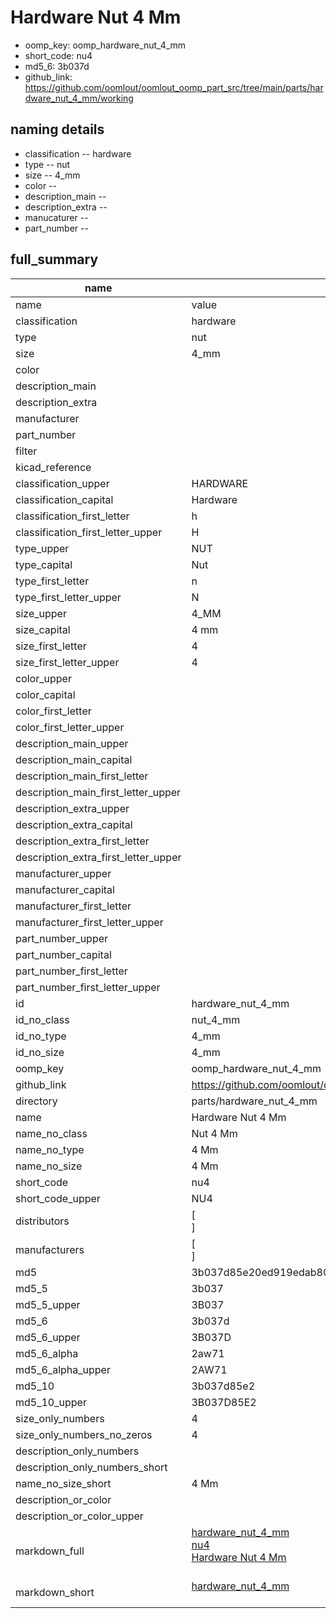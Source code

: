 # Hardware Nut 4 Mm

  
* oomp_key: oomp_hardware_nut_4_mm 
* short_code: nu4
* md5_6: 3b037d  
* github_link: https://github.com/oomlout/oomlout_oomp_part_src/tree/main/parts/hardware_nut_4_mm/working  
## naming details
* classification -- hardware
* type -- nut
* size -- 4_mm
* color -- 
* description_main -- 
* description_extra -- 
* manucaturer -- 
* part_number -- 





## full_summary
| name | value | 
| --- | --- | 
| name | value | 
| classification | hardware | 
| type | nut | 
| size | 4_mm | 
| color |  | 
| description_main |  | 
| description_extra |  | 
| manufacturer |  | 
| part_number |  | 
| filter |  | 
| kicad_reference |  | 
| classification_upper | HARDWARE | 
| classification_capital | Hardware | 
| classification_first_letter | h | 
| classification_first_letter_upper | H | 
| type_upper | NUT | 
| type_capital | Nut | 
| type_first_letter | n | 
| type_first_letter_upper | N | 
| size_upper | 4_MM | 
| size_capital | 4 mm | 
| size_first_letter | 4 | 
| size_first_letter_upper | 4 | 
| color_upper |  | 
| color_capital |  | 
| color_first_letter |  | 
| color_first_letter_upper |  | 
| description_main_upper |  | 
| description_main_capital |  | 
| description_main_first_letter |  | 
| description_main_first_letter_upper |  | 
| description_extra_upper |  | 
| description_extra_capital |  | 
| description_extra_first_letter |  | 
| description_extra_first_letter_upper |  | 
| manufacturer_upper |  | 
| manufacturer_capital |  | 
| manufacturer_first_letter |  | 
| manufacturer_first_letter_upper |  | 
| part_number_upper |  | 
| part_number_capital |  | 
| part_number_first_letter |  | 
| part_number_first_letter_upper |  | 
| id | hardware_nut_4_mm | 
| id_no_class | nut_4_mm | 
| id_no_type | 4_mm | 
| id_no_size | 4_mm | 
| oomp_key | oomp_hardware_nut_4_mm | 
| github_link | https://github.com/oomlout/oomlout_oomp_part_src/tree/main/parts/hardware_nut_4_mm/working | 
| directory | parts/hardware_nut_4_mm | 
| name | Hardware Nut 4 Mm | 
| name_no_class | Nut 4 Mm | 
| name_no_type | 4 Mm | 
| name_no_size | 4 Mm | 
| short_code | nu4 | 
| short_code_upper | NU4 | 
| distributors | [<br>] | 
| manufacturers | [<br>] | 
| md5 | 3b037d85e20ed919edab80577bc99291 | 
| md5_5 | 3b037 | 
| md5_5_upper | 3B037 | 
| md5_6 | 3b037d | 
| md5_6_upper | 3B037D | 
| md5_6_alpha | 2aw71 | 
| md5_6_alpha_upper | 2AW71 | 
| md5_10 | 3b037d85e2 | 
| md5_10_upper | 3B037D85E2 | 
| size_only_numbers | 4 | 
| size_only_numbers_no_zeros | 4 | 
| description_only_numbers |  | 
| description_only_numbers_short |   | 
| name_no_size_short | 4 Mm | 
| description_or_color |   | 
| description_or_color_upper |   | 
| markdown_full | [hardware_nut_4_mm](https://github.com/oomlout/oomlout_oomp_part_src/tree/main/parts/hardware_nut_4_mm/working)<br>[nu4](https://github.com/oomlout/oomlout_oomp_part_src/tree/main/parts/hardware_nut_4_mm/working)<br>[Hardware Nut 4 Mm](https://github.com/oomlout/oomlout_oomp_part_src/tree/main/parts/hardware_nut_4_mm/working)<br><br> | 
| markdown_short | [hardware_nut_4_mm](https://github.com/oomlout/oomlout_oomp_part_src/tree/main/parts/hardware_nut_4_mm/working)<br><br> | 

